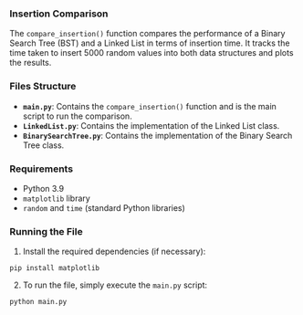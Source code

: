 ### Insertion Comparison

The `compare_insertion()` function compares the performance of a Binary Search Tree (BST) and a Linked List in terms of insertion time. It tracks the time taken to insert 5000 random values into both data structures and plots the results.

### Files Structure

- **`main.py`**: Contains the `compare_insertion()` function and is the main script to run the comparison.
- **`LinkedList.py`**: Contains the implementation of the Linked List class.
- **`BinarySearchTree.py`**: Contains the implementation of the Binary Search Tree class.

### Requirements

- Python 3.9
- `matplotlib` library
- `random` and `time` (standard Python libraries)

### Running the File

1. Install the required dependencies (if necessary):
```
pip install matplotlib
```
2. To run the file, simply execute the `main.py` script:
```
python main.py
```

